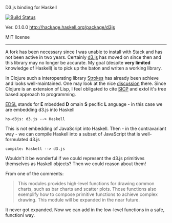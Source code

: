 D3.js binding for Haskell

[![Build Status](https://travis-ci.org/nebuta/d3js-haskell.png)](https://travis-ci.org/nebuta/d3js-haskell)

Ver. 0.1.0.0
http://hackage.haskell.org/package/d3js

MIT license

---

A fork has been necessary since I was unable to install with Stack and has not been active in two years.
Certainly [d3.js](https://github.com/mbostock/d3) has moved on since then and this library may no longer be accurate.
My goal (despite **very limited** knowledge of Haskell) is to pick up the baton and writen a working library.

In Clojure such a interoperating library [Strokes](https://github.com/dribnet/strokes) has already been achieve and looks well-maintained.  One may look at the nice [discussion](https://news.ycombinator.com/item?id=11210177) there.  Since Clojure is an extension of Lisp, I feel obligated to cite [SICP](https://mitpress.mit.edu/sicp/full-text/book/book.html) and extol it's tree based approach to programming.

[EDSL](https://wiki.haskell.org/Embedded_domain_specific_language) stands for **E** mbedded **D** omain **S** pecific **L** anguage - in this case we are embedding d3.js into Haskell

    hs-d3js: d3.js --> Haskell
    
This is not embedding of JavaScript into Haskell.  Then - in the contravariant way - we can compile Haskell into a subset of JavaScript that is well-formulated d3.js

    compile: Haskell --> d3.js

Wouldn't it be wonderful if we could represent the d3.js primitives themselves as Haskell objects?  Then we could reason about them!

From one of the comments:

> This modules provides high-level functions for drawing common charts, such as bar charts and scatter plots.
  Those functions also exemplify how to compose primitive functions to achieve complex drawing.
  This module will be expanded in the near future.

It never got expanded.  Now we can add in the low-level functions in a safe, functionl way.
